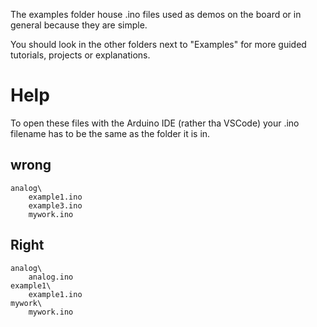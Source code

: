 The examples folder house .ino files used as demos on the board or in general because they are simple.

You should look in the other folders next to "Examples" for more guided tutorials, projects or explanations.

# Help

To open these files with the Arduino IDE (rather tha VSCode) your .ino filename has to be the same as the folder it is in.

## wrong

```
analog\
    example1.ino
    example3.ino
    mywork.ino
```

## Right

```
analog\
    analog.ino
example1\
    example1.ino
mywork\
    mywork.ino
```
